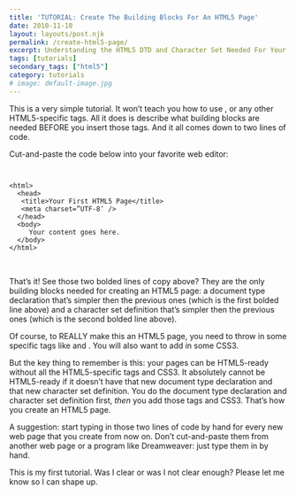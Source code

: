 ```yaml
---
title: 'TUTORIAL: Create The Building Blocks For An HTML5 Page'
date: 2010-11-10
layout: layouts/post.njk
permalink: /create-html5-page/
excerpt: Understanding the HTML5 DTD and Character Set Needed For Your First HTML5 Page.
tags: [tutorials]
secondary_tags: ["html5"]
category: tutorials
# image: default-image.jpg
---
```

This is a very simple tutorial. It won’t teach you how to use ,  or any other HTML5-specific tags. All it does is describe what building blocks are needed BEFORE you insert those tags. And it all comes down to two lines of code.

Cut-and-paste the code below into your favorite web editor:

<pre><code class="language-markup">
<!DOCTYPE html>
&lt;html&gt;
  &lt;head&gt;
   &lt;title&gt;Your First HTML5 Page&lt;/title&gt;
   &lt;meta charset=”UTF-8″ /&gt;
  &lt;/head&gt;
  &lt;body&gt;
     Your content goes here.
  &lt;/body&gt;
&lt;/html&gt;
</code></pre>


 

That’s it! See those two bolded lines of copy above? They are the only building blocks needed for creating an HTML5 page: a document type declaration that’s simpler then the previous ones (which is the first bolded line above) and a character set definition that’s simpler then the previous ones (which is the second bolded line above).

Of course, to REALLY make this an HTML5 page, you need to throw in some specific tags like  and . You will also want to add in some CSS3.

But the key thing to remember is this: your pages can be HTML5-ready without all the HTML5-specific tags and CSS3. It absolutely cannot be HTML5-ready if it doesn’t have that new document type declaration and that new character set definition. You do the document type declaration and character set definition first, *then* you add those tags and CSS3. That’s how you create an HTML5 page.

A suggestion: start typing in those two lines of code by hand for every new web page that you create from now on. Don’t cut-and-paste them from another web page or a program like Dreamweaver: just type them in by hand.

This is my first tutorial. Was I clear or was I not clear enough? Please let me know so I can shape up.